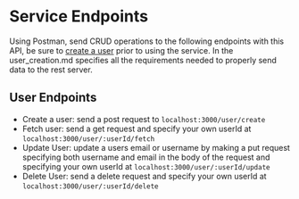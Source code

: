 # Service Endpoints

Using Postman, send CRUD operations to the following endpoints with this API, be
sure to [create a user](/server/user_creation.md) prior to using the service. In
the user_creation.md specifies all the requirements needed to properly send data
to the rest server.

## User Endpoints

* Create a user: send a post request to `localhost:3000/user/create`
* Fetch user: send a get request and specify your own userId at
  `localhost:3000/user/:userId/fetch`
* Update User: update a users email or username by making a put request
  specifying both username and email in the body of the request and specifying
  your own userId at `localhost:3000/user/:userId/update`
* Delete User: send a delete request and specify your own userId at
  `localhost:3000/user/:userId/delete`
